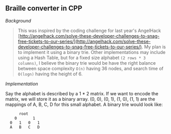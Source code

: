 ## Braille converter in CPP

*Background*

> This was inspired by the coding challenge for last year's AngelHack [http://angelhack.com/solve-these-developer-challenges-to-snag-free-tickets-to-our-series/](http://angelhack.com/solve-these-developer-challenges-to-snag-free-tickets-to-our-series/). My plan is to implement it using a binary trie. Other implementations may include using a Hash Table, but for a fixed size alphabet `(2 rows * 3 columns)`, I believe the binary trie would be have the right balance between space complexity `O(n)` having 36 nodes, and search time of `O(logn)` having the height of 6.

*Implementation*

Say the alphabet is described by a 1 * 2 matrix. If we want to encode the matrix, we will store it as a binary array. (0, 0), (0, 1), (1, 0), (1, 1) are the mappings of A, B, C, D for this small alphabet. A binary trie would look like:

```
      root
    0       1
  0   1   0   1
  A   B   C   D
```
